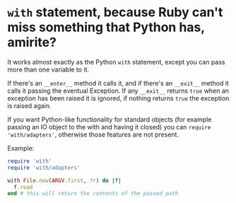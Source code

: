 `with` statement, because Ruby can't miss something that Python has, amirite?
=============================================================================

It works almost exactly as the Python `with` statement, except you can pass more than one
variable to it.

If there's an `__enter__` method it calls it, and if there's an `__exit__` method it calls it
passing the eventual Exception. If any `__exit__` returns `true` when an exception has been
raised it is ignored, if nothing returns `true` the exception is raised again.

If you want Python-like functionality for standard objects (for example passing an IO object to
the with and having it closed) you can `require 'with/adapters'`, otherwise those features are
not present.

Example:
```ruby
require 'with'
require 'with/adapters'

with File.new(ARGV.first, ?r) do |f|
  f.read
end # this will return the contents of the passed path
```
